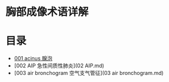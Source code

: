 # 胸部成像术语详解
# 目录
* [001 acinus 腺泡](01_acinus.md)
* [002 AIP 急性间质性肺炎](02 AIP.md)
* [003 air bronchogram 空气支气管征](03 air bronchogram.md)
